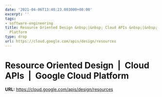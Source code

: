 ```yaml
---
date: '2021-04-06T13:40:23.003000+00:00'
excerpt: ''
tags:
- software-engineering
title: Resource Oriented Design &nbsp;|&nbsp; Cloud APIs &nbsp;|&nbsp; Google Cloud
  Platform
type: drop
url: https://cloud.google.com/apis/design/resources
---
```


# Resource Oriented Design &nbsp;|&nbsp; Cloud APIs &nbsp;|&nbsp; Google Cloud Platform

**URL:** https://cloud.google.com/apis/design/resources
